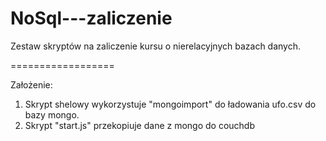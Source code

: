NoSql---zaliczenie
==================

Zestaw skryptów na zaliczenie kursu o nierelacyjnych bazach danych.


==================

Założenie:

1. Skrypt shelowy wykorzystuje "mongoimport" do ładowania ufo.csv do bazy mongo.
2. Skrypt "start.js" przekopiuje dane z mongo do couchdb